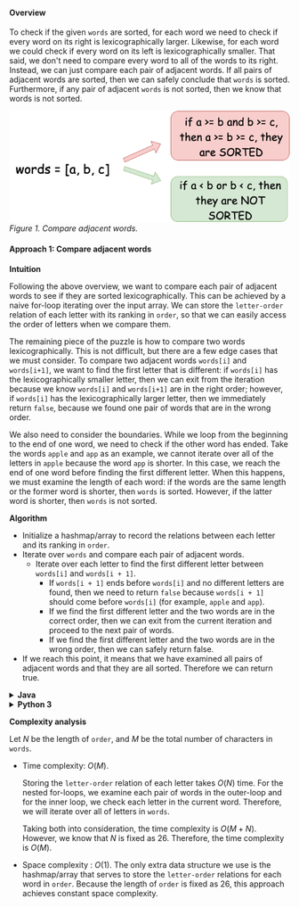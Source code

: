 #### Overview

To check if the given `words` are sorted, for each word we need to check if every word on its right is lexicographically larger. Likewise, for each word we could check if every word on its left is lexicographically smaller. That said, we don't need to compare every word to all of the words to its right. Instead, we can just compare each pair of adjacent words. If all pairs of adjacent words are sorted, then we can safely conclude that `words` is sorted. Furthermore, if any pair of adjacent `words` is not sorted, then we know that words is not sorted.

![Compare adjacent words.](953.png)
*Figure 1. Compare adjacent words.*

#### Approach 1: Compare adjacent words

**Intuition**

Following the above overview, we want to compare each pair of adjacent words to see if they are sorted lexicographically. This can be achieved by a naive for-loop iterating over the input array. We can store the `letter-order` relation of each letter with its ranking in `order`, so that we can easily access the order of letters when we compare them.

The remaining piece of the puzzle is how to compare two words lexicographically. This is not difficult, but there are a few edge cases that we must consider. To compare two adjacent words `words[i]` and `words[i+1]`, we want to find the first letter that is different: if `words[i]` has the lexicographically smaller letter, then we can exit from the iteration because we know `words[i]` and `words[i+1]` are in the right order; however, if `words[i]` has the lexicographically larger letter, then we immediately return `false`, because we found one pair of words that are in the wrong order.

We also need to consider the boundaries. While we loop from the beginning to the end of one word, we need to check if the other word has ended. Take the words `apple` and `app` as an example, we cannot iterate over all of the letters in `apple` because the word `app` is shorter. In this case, we reach the end of one word before finding the first different letter. When this happens, we must examine the length of each word: if the words are the same length or the former word is shorter, then `words` is sorted. However, if the latter word is shorter, then `words` is not sorted.

**Algorithm**

- Initialize a hashmap/array to record the relations between each letter and its ranking in `order`.
- Iterate over `words` and compare each pair of adjacent words.
  - Iterate over each letter to find the first different letter between `words[i]` and `words[i + 1]`.
    - If `words[i + 1]` ends before `words[i]` and no different letters are found, then we need to return `false` because `words[i + 1]` should come before `words[i]` (for example, `apple` and `app`).
    - If we find the first different letter and the two words are in the correct order, then we can exit from the current iteration and proceed to the next pair of words.
    - If we find the first different letter and the two words are in the wrong order, then we can safely return false.
- If we reach this point, it means that we have examined all pairs of adjacent words and that they are all sorted. Therefore we can return true.

<details>
  <summary><b>Java</b></summary>

``` java
class Solution {
class Solution {
    public boolean isAlienSorted(String[] words, String order) {
        int[] orderMap = new int[26];
        for (int i = 0; i < order.length(); i++){
            orderMap[order.charAt(i) - 'a'] = i;
        }

        for (int i = 0; i < words.length - 1; i++) {

            for (int j = 0; j < words[i].length(); j++) {
                // If we do not find a mismatch letter between words[i] and words[i + 1],
                // we need to examine the case when words are like ("apple", "app").
                if (j >= words[i + 1].length()) return false;

                if (words[i].charAt(j) != words[i + 1].charAt(j)) {
int currentWordChar = words[i].charAt(j) - 'a';
int nextWordChar = words[i + 1].charAt(j) - 'a';
                    if (orderMap[currentWordChar] > orderMap[nextWordChar]) return false;
                    // if we find the first different letter and they are sorted,
                    // then there's no need to check remaining letters
                    else break;
                }
            }
        }

        return true;
    }
}
```
</details>
<details>
  <summary><b>Python 3</b></summary>

``` python
class Solution:
    def isAlienSorted(self, words: List[str], order: str) -> bool:
        order_map = {}
        for index, val in enumerate(order):
            order_map[val] = index

        for i in range(len(words) - 1):

            for j in range(len(words[i])):
                # If we do not find a mismatch letter between words[i] and words[i + 1],
                # we need to examine the case when words are like ("apple", "app").
                if j >= len(words[i + 1]): return False

                if words[i][j] != words[i + 1][j]:
                    if order_map[words[i][j]] > order_map[words[i + 1][j]]: return False
                    # if we find the first different character and they are sorted,
                    # then there's no need to check remaining letters
                    break

        return True
```
</details>

**Complexity analysis**

Let $N$ be the length of `order`, and $M$ be the total number of characters in `words`.

- Time complexity: $O(M)$.

  Storing the `letter-order` relation of each letter takes $O(N)$ time. For the nested for-loops, we examine each pair of words in the outer-loop and for the inner loop, we check each letter in the current word. Therefore, we will iterate over all of letters in `words`.

  Taking both into consideration, the time complexity is $O(M+N)$. However, we know that $N$ is fixed as $26$. Therefore, the time complexity is $O(M)$.

- Space complexity : $O(1)$. The only extra data structure we use is the hashmap/array that serves to store the `letter-order` relations for each word in `order`. Because the length of `order` is fixed as $26$, this approach achieves constant space complexity.